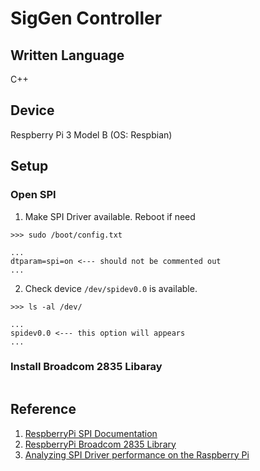# SigGen Controller

## Written Language

C++

## Device

Respberry Pi 3 Model B (OS: Respbian)

## Setup

### Open SPI

1. Make SPI Driver available. Reboot if need

```
>>> sudo /boot/config.txt

...
dtparam=spi=on <--- should not be commented out
...
```

2. Check device `/dev/spidev0.0` is available.

```
>>> ls -al /dev/

...
spidev0.0 <--- this option will appears
...
```

### Install Broadcom 2835 Libaray

```
```

## Reference

1. [RespberryPi SPI Documentation](raspberrypi.org/documentation/hardware/raspberrypi/spi/README.md)
2. [RespberryPi Broadcom 2835 Library](https://www.airspayce.com/mikem/bcm2835/)
3. [Analyzing SPI Driver performance on the Raspberry Pi](jumpnowtek.com/rpi/Analyzing-raspberry-pi-spi-performance.html)

